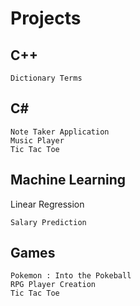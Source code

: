 # Projects
## C++
```
Dictionary Terms
```
## C#
```
Note Taker Application
Music Player
Tic Tac Toe
```
## Machine Learning
Linear Regression
```
Salary Prediction
```
## Games
```
Pokemon : Into the Pokeball
RPG Player Creation
Tic Tac Toe
```
